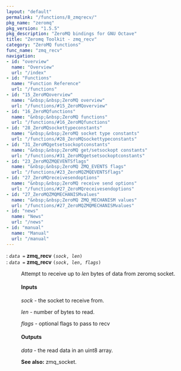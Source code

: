 ```yaml
---
layout: "default"
permalink: "/functions/8_zmqrecv/"
pkg_name: "zeromq"
pkg_version: "1.5.5"
pkg_description: "ZeroMQ bindings for GNU Octave"
title: "Zeromq Toolkit - zmq_recv"
category: "ZeroMQ functions"
func_name: "zmq_recv"
navigation:
- id: "overview"
  name: "Overview"
  url: "/index"
- id: "Functions"
  name: "Function Reference"
  url: "/functions"
- id: "15_ZeroMQoverview"
  name: "&nbsp;&nbsp;ZeroMQ overview"
  url: "/functions/#15_ZeroMQoverview"
- id: "16_ZeroMQfunctions"
  name: "&nbsp;&nbsp;ZeroMQ functions"
  url: "/functions/#16_ZeroMQfunctions"
- id: "28_ZeroMQsockettypeconstants"
  name: "&nbsp;&nbsp;ZeroMQ socket type constants"
  url: "/functions/#28_ZeroMQsockettypeconstants"
- id: "31_ZeroMQgetsetsockoptconstants"
  name: "&nbsp;&nbsp;ZeroMQ get/setsockopt constants"
  url: "/functions/#31_ZeroMQgetsetsockoptconstants"
- id: "23_ZeroMQZMQEVENTSflags"
  name: "&nbsp;&nbsp;ZeroMQ ZMQ_EVENTS flags"
  url: "/functions/#23_ZeroMQZMQEVENTSflags"
- id: "27_ZeroMQreceivesendoptions"
  name: "&nbsp;&nbsp;ZeroMQ receive send options"
  url: "/functions/#27_ZeroMQreceivesendoptions"
- id: "27_ZeroMQZMQMECHANISMvalues"
  name: "&nbsp;&nbsp;ZeroMQ ZMQ_MECHANISM values"
  url: "/functions/#27_ZeroMQZMQMECHANISMvalues"
- id: "news"
  name: "News"
  url: "/news"
- id: "manual"
  name: "Manual"
  url: "/manual"
---
```

<dl class="first-deftypefn">
<dt class="deftypefn" id="index-zmq_005frecv"><span class="category-def">: </span><span><code class="def-type"><var class="var">data</var> =</code> <strong class="def-name">zmq_recv</strong> <code class="def-code-arguments">(<var class="var">sock</var>, <var class="var">len</var>)</code><a class="copiable-link" href='#index-zmq_005frecv'></a></span></dt>
<dt class="deftypefnx def-cmd-deftypefn" id="index-zmq_005frecv-1"><span class="category-def">: </span><span><code class="def-type"><var class="var">data</var> =</code> <strong class="def-name">zmq_recv</strong> <code class="def-code-arguments">(<var class="var">sock</var>, <var class="var">len</var>, <var class="var">flags</var>)</code><a class="copiable-link" href='#index-zmq_005frecv-1'></a></span></dt>
<dd> 
<p>Attempt to receive up to <var class="var">len</var> bytes of data from  zeromq socket.
</p> 
<h4 class="subsubheading" id="Inputs">Inputs</h4>
<p><var class="var">sock</var> - the socket to receive from.
</p> 
<p><var class="var">len</var> - number of bytes to read.
</p> 
<p><var class="var">flags</var> - optional flags to pass to recv
</p> 
<h4 class="subsubheading" id="Outputs">Outputs</h4>
<p><var class="var">data</var> - the read data in an uint8 array.  
 </p>
<p><strong class="strong">See also:</strong> zmq_socket.
 </p></dd></dl>